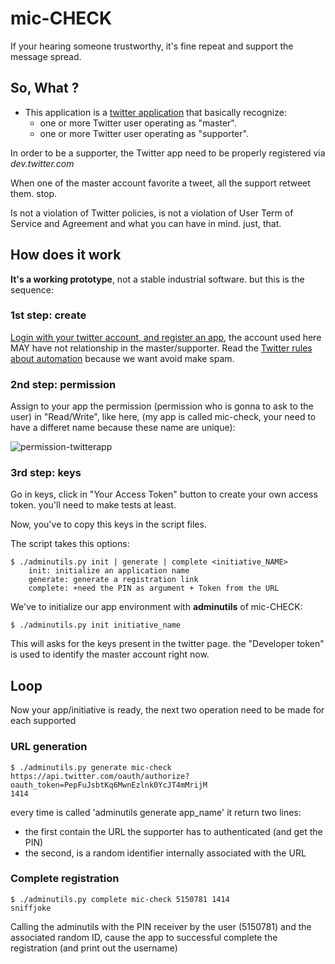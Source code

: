 # mic-CHECK

If your hearing someone trustworthy, it's fine repeat and support the message spread.

## So, What ?

  * This application is a [twitter application](https://dev.twitter.com/rest/public) that basically recognize:
    * one or more Twitter user operating as "master".
    * one or more Twitter user operating as "supporter".

In order to be a supporter, the Twitter app need to be properly registered via *dev.twitter.com*

When one of the master account favorite a tweet, all the support retweet them. stop.

Is not a violation of Twitter policies, is not a violation of User Term of Service and Agreement and what you can have in mind. just, that.

## How does it work

**It's a working prototype**, not a stable industrial software. but this is the sequence:

### 1st step: create

[Login with your twitter account, and register an app](https://apps.twitter.com/), the account used here MAY have not relationship in the master/supporter.
Read the [Twitter rules about automation](https://support.twitter.com/articles/76915) because we want avoid make spam.

### 2nd step: permission

Assign to your app the permission (permission who is gonna to ask to the user) in "Read/Write", like here, (my app is called mic-check, your need to have a differet name because these name are unique):

![permission-twitterapp](https://cloud.githubusercontent.com/assets/89555/4451022/aa3eced8-482d-11e4-8ab1-cf059756cff1.png)


### 3rd step: keys

Go in keys, click in "Your Access Token" button to create your own access token. you'll need to make tests at least.

Now, you've to copy this keys in the script files.

The script takes this options:

    $ ./adminutils.py init | generate | complete <initiative_NAME>
        init: initialize an application name
        generate: generate a registration link
        complete: +need the PIN as argument + Token from the URL

We've to initialize our app environment with **adminutils** of mic-CHECK:

    $ ./adminutils.py init initiative_name

This will asks for the keys present in the twitter page. the "Developer token" is used to identify the master account right now.

## Loop

Now your app/initiative is ready, the next two operation need to be made for each supported

### URL generation

    $ ./adminutils.py generate mic-check
    https://api.twitter.com/oauth/authorize?oauth_token=PepFuJsbtKq6MwnEzlnk0YcJT4mMrijM
    1414

every time is called 'adminutils generate app_name' it return two lines:

  * the first contain the URL the supporter has to authenticated (and get the PIN)
  * the second, is a random identifier internally associated with the URL

### Complete registration

    $ ./adminutils.py complete mic-check 5150781 1414
    sniffjoke

Calling the adminutils with the PIN receiver by the user (5150781) and the associated random ID, cause the app to successful complete the registration (and print out the username)


